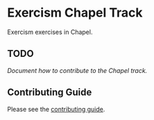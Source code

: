 # Exercism Chapel Track

Exercism exercises in Chapel.

## TODO

_Document how to contribute to the Chapel track._

## Contributing Guide

Please see the [contributing guide](https://github.com/exercism/docs/blob/master/contributing-to-language-tracks/README.md).
